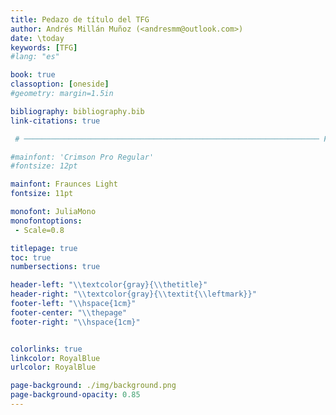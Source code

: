 ```yaml
---
title: Pedazo de título del TFG
author: Andrés Millán Muñoz (<andresmm@outlook.com>)
date: \today
keywords: [TFG]
#lang: "es"

book: true
classoption: [oneside]
#geometry: margin=1.5in

bibliography: bibliography.bib
link-citations: true

 # ────────────────────────────────────────────────────────────────── FUENTES ─────

#mainfont: 'Crimson Pro Regular'
#fontsize: 12pt

mainfont: Fraunces Light
fontsize: 11pt

monofont: JuliaMono
monofontoptions:
 - Scale=0.8

titlepage: true
toc: true
numbersections: true

header-left: "\\textcolor{gray}{\\thetitle}"
header-right: "\\textcolor{gray}{\\textit{\\leftmark}}"
footer-left: "\\hspace{1cm}"
footer-center: "\\thepage"
footer-right: "\\hspace{1cm}"


colorlinks: true
linkcolor: RoyalBlue
urlcolor: RoyalBlue

page-background: ./img/background.png
page-background-opacity: 0.85
---
```

